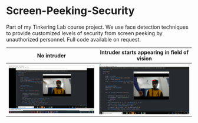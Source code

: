# Screen-Peeking-Security
Part of my Tinkering Lab course project. We use face detection techniques to provide customized levels of security from screen peeking by unauthorized personnel.
Full code available on request.

 No intruder                         |                      Intruder starts appearing in field of vision    |
:-------------------------:|:-------------------------:|
![](demo/1.png?raw=True) |![](demo/2.png?raw=true) |

